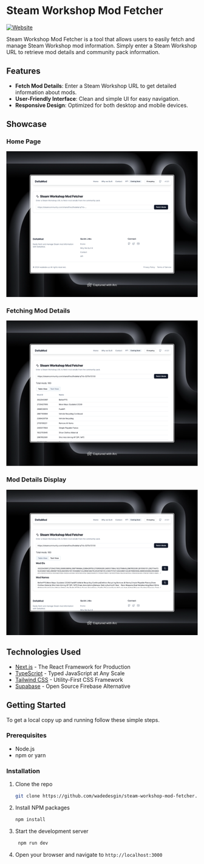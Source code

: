 # Steam Workshop Mod Fetcher

[![Website](https://img.shields.io/website-up-down-green-red/http/steam-mods.wadedev.us.svg)](https://steam-mods.wadedev.us)

Steam Workshop Mod Fetcher is a tool that allows users to easily fetch and manage Steam Workshop mod information. Simply enter a Steam Workshop URL to retrieve mod details and community pack information.

## Features

- **Fetch Mod Details**: Enter a Steam Workshop URL to get detailed information about mods.
- **User-Friendly Interface**: Clean and simple UI for easy navigation.
- **Responsive Design**: Optimized for both desktop and mobile devices.

## Showcase 

### Home Page
![Home Page](./public/test1.png)

### Fetching Mod Details
![Fetching Mod Details](./public/test3.png)

### Mod Details Display
![Mod Details Display](./public/test2.png)


## Technologies Used

- [Next.js](https://nextjs.org/) - The React Framework for Production
- [TypeScript](https://www.typescriptlang.org/) - Typed JavaScript at Any Scale
- [Tailwind CSS](https://tailwindcss.com/) - Utility-First CSS Framework
- [Supabase](https://supabase.io/) - Open Source Firebase Alternative

## Getting Started

To get a local copy up and running follow these simple steps.

### Prerequisites

- Node.js
- npm or yarn

### Installation

1. Clone the repo
   ```sh
   git clone https://github.com/wadedesgin/steam-workshop-mod-fetcher.git
    ```

2. Install NPM packages
   ```sh
   npm install
   ```

3. Start the development server
   ```sh
    npm run dev
    ```

4. Open your browser and navigate to `http://localhost:3000`


